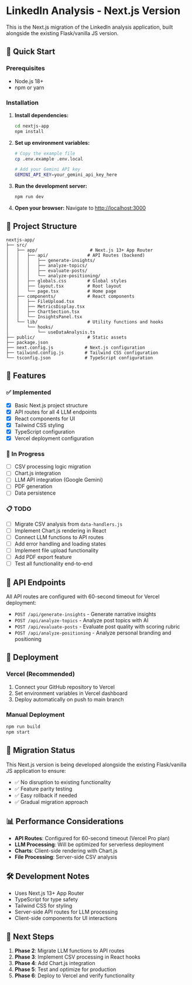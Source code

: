 # LinkedIn Analysis - Next.js Version

This is the Next.js migration of the LinkedIn analysis application, built alongside the existing Flask/vanilla JS version.

## 🚀 Quick Start

### Prerequisites
- Node.js 18+ 
- npm or yarn

### Installation

1. **Install dependencies:**
   ```bash
   cd nextjs-app
   npm install
   ```

2. **Set up environment variables:**
   ```bash
   # Copy the example file
   cp .env.example .env.local
   
   # Add your Gemini API key
   GEMINI_API_KEY=your_gemini_api_key_here
   ```

3. **Run the development server:**
   ```bash
   npm run dev
   ```

4. **Open your browser:**
   Navigate to [http://localhost:3000](http://localhost:3000)

## 📁 Project Structure

```
nextjs-app/
├── src/
│   ├── app/                    # Next.js 13+ App Router
│   │   ├── api/               # API Routes (backend)
│   │   │   ├── generate-insights/
│   │   │   ├── analyze-topics/
│   │   │   ├── evaluate-posts/
│   │   │   └── analyze-positioning/
│   │   ├── globals.css        # Global styles
│   │   ├── layout.tsx         # Root layout
│   │   └── page.tsx           # Home page
│   ├── components/            # React components
│   │   ├── FileUpload.tsx
│   │   ├── MetricsDisplay.tsx
│   │   ├── ChartSection.tsx
│   │   └── InsightsPanel.tsx
│   └── lib/                   # Utility functions and hooks
│       └── hooks/
│           └── useDataAnalysis.ts
├── public/                    # Static assets
├── package.json
├── next.config.js            # Next.js configuration
├── tailwind.config.js        # Tailwind CSS configuration
└── tsconfig.json             # TypeScript configuration
```

## 🔧 Features

### ✅ Implemented
- [x] Basic Next.js project structure
- [x] API routes for all 4 LLM endpoints
- [x] React components for UI
- [x] Tailwind CSS styling
- [x] TypeScript configuration
- [x] Vercel deployment configuration

### 🚧 In Progress
- [ ] CSV processing logic migration
- [ ] Chart.js integration
- [ ] LLM API integration (Google Gemini)
- [ ] PDF generation
- [ ] Data persistence

### 📋 TODO
- [ ] Migrate CSV analysis from `data-handlers.js`
- [ ] Implement Chart.js rendering in React
- [ ] Connect LLM functions to API routes
- [ ] Add error handling and loading states
- [ ] Implement file upload functionality
- [ ] Add PDF export feature
- [ ] Test all functionality end-to-end

## 🔌 API Endpoints

All API routes are configured with 60-second timeout for Vercel deployment:

- `POST /api/generate-insights` - Generate narrative insights
- `POST /api/analyze-topics` - Analyze post topics with AI
- `POST /api/evaluate-posts` - Evaluate post quality with scoring rubric
- `POST /api/analyze-positioning` - Analyze personal branding and positioning

## 🚀 Deployment

### Vercel (Recommended)
1. Connect your GitHub repository to Vercel
2. Set environment variables in Vercel dashboard
3. Deploy automatically on push to main branch

### Manual Deployment
```bash
npm run build
npm start
```

## 🔄 Migration Status

This Next.js version is being developed alongside the existing Flask/vanilla JS application to ensure:
- ✅ No disruption to existing functionality
- ✅ Feature parity testing
- ✅ Easy rollback if needed
- ✅ Gradual migration approach

## 📊 Performance Considerations

- **API Routes**: Configured for 60-second timeout (Vercel Pro plan)
- **LLM Processing**: Will be optimized for serverless deployment
- **Charts**: Client-side rendering with Chart.js
- **File Processing**: Server-side CSV analysis

## 🛠️ Development Notes

- Uses Next.js 13+ App Router
- TypeScript for type safety
- Tailwind CSS for styling
- Server-side API routes for LLM processing
- Client-side components for UI interactions

## 📝 Next Steps

1. **Phase 2**: Migrate LLM functions to API routes
2. **Phase 3**: Implement CSV processing in React hooks
3. **Phase 4**: Add Chart.js integration
4. **Phase 5**: Test and optimize for production
5. **Phase 6**: Deploy to Vercel and verify functionality
